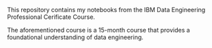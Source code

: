 This repository contains my notebooks from the IBM Data Engineering Professional Cerificate Course.
 
The aforementioned course is a 15-month course that provides a foundational understanding of data engineering.

<!---
samsamcav2/samsamcav2 is a ✨ special ✨ repository because its `README.md` (this file) appears on your GitHub profile.
You can click the Preview link to take a look at your changes.
--->
